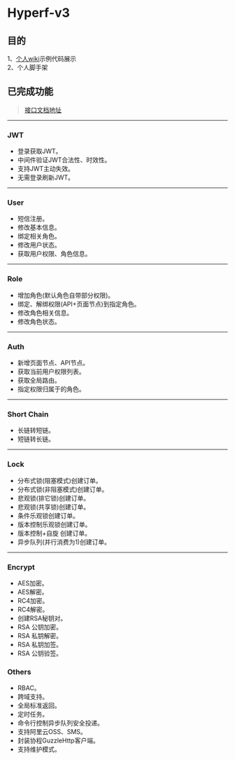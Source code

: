 # Hyperf-v3

## 目的
1、[个人wiki](https://wiki.tzf-foryou.xyz)示例代码展示 \
2、个人脚手架

## 已完成功能

> [接口文档地址](https://api.tzf-foryou.xyz/swagger/Hyperf-Wiki.html)

---

### JWT

- 登录获取JWT。
- 中间件验证JWT合法性、时效性。
- 支持JWT主动失效。
- 无需登录刷新JWT。
---
### User

- 短信注册。
- 修改基本信息。
- 绑定相关角色。
- 修改用户状态。
- 获取用户权限、角色信息。
---
### Role

- 增加角色(默认角色自带部分权限)。
- 绑定、解绑权限(API+页面节点)到指定角色。
- 修改角色相关信息。
- 修改角色状态。
---
### Auth

- 新增页面节点、API节点。
- 获取当前用户权限列表。
- 获取全局路由。
- 指定权限归属于的角色。
---
### Short Chain

- 长链转短链。
- 短链转长链。
---
### Lock

- 分布式锁(阻塞模式)创建订单。
- 分布式锁(非阻塞模式)创建订单。
- 悲观锁(排它锁)创建订单。
- 悲观锁(共享锁)创建订单。
- 条件乐观锁创建订单。
- 版本控制乐观锁创建订单。
- 版本控制+自旋 创建订单。
- 异步队列(并行消费为1)创建订单。
---
### Encrypt
- AES加密。
- AES解密。
- RC4加密。
- RC4解密。
- 创建RSA秘钥对。
- RSA 公钥加密。
- RSA 私钥解密。
- RSA 私钥加签。
- RSA 公钥验签。


### Others

- RBAC。
- 跨域支持。
- 全局标准返回。
- 定时任务。
- 命令行控制异步队列安全投递。
- 支持阿里云OSS、SMS。
- 封装协程GuzzleHttp客户端。
- 支持维护模式。
